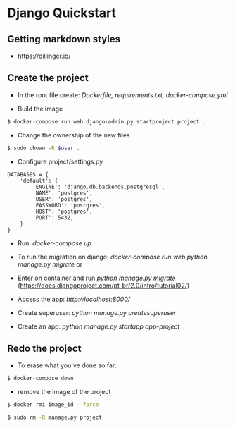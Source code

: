 # Django Quickstart

## Getting markdown styles
- https://dillinger.io/

## Create the project
- In the root file create: *Dockerfile, requirements.txt, docker-compose.yml*

* Build the image
```sh
$ docker-compose run web django-admin.py startproject project .
```

* Change the ownership of the new files
```sh
$ sudo chown -R $user .
```

* Configure project/settings.py
```
DATABASES = {
    'default': {
        'ENGINE': 'django.db.backends.postgresql',
        'NAME': 'postgres',
        'USER': 'postgres',
        'PASSWORD': 'postgres',
        'HOST': 'postgres',
        'PORT': 5432,
    }
}
```

* Run: *docker-compose up*

* To run the migration on django: *docker-compose run web python manage.py migrate*
or
* Enter on container and run *python manage.py migrate* (https://docs.djangoproject.com/pt-br/2.0/intro/tutorial02/)

* Access the app: *http://localhost:8000/*

* Create superuser: *python manage.py createsuperuser*

* Create an app: *python manage.py startapp app-project*

## Redo the project
- To erase what you've done so far:
```sh
$ docker-compose down
```

- remove the image of the project
```sh
$ docker rmi image_id --force

$ sudo rm -R manage.py project
```
